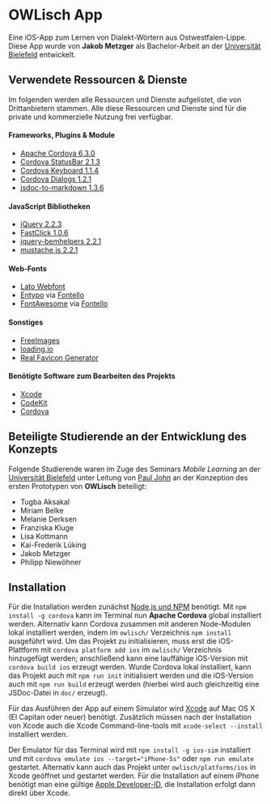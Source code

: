 # OWLisch App
Eine iOS-App zum Lernen von Dialekt-Wörtern aus Ostwestfalen-Lippe.
Diese App wurde von **Jakob Metzger** als Bachelor-Arbeit an der [Universität Bielefeld](http://www.uni-bielefeld.de) entwickelt.

## Verwendete Ressourcen & Dienste
Im folgenden werden alle Ressourcen und Dienste aufgelistet, die von Drittanbietern stammen.
Alle diese Ressourcen und Dienste sind für die private und kommerzielle Nutzung frei verfügbar.

#### Frameworks, Plugins & Module
* [Apache Cordova 6.3.0](https://cordova.apache.org)
* [Cordova StatusBar 2.1.3](https://github.com/apache/cordova-plugin-statusbar)
* [Cordova Keyboard 1.1.4](https://github.com/cjpearson/cordova-plugin-keyboard)
* [Cordova Dialogs 1.2.1](https://github.com/apache/cordova-plugin-dialogs)
* [jsdoc-to-markdown 1.3.6](https://github.com/jsdoc2md/jsdoc-to-markdown)

#### JavaScript Bibliotheken
* [jQuery 2.2.3](https://github.com/jquery/jquery)
* [FastClick 1.0.6](https://github.com/ftlabs/fastclick)
* [jquery-bemhelpers 2.2.1](https://github.com/ingdir/jquery-bemhelpers)
* [mustache.js 2.2.1](https://github.com/janl/mustache.js)

#### Web-Fonts
* [Lato Webfont](https://www.google.com/fonts/specimen/Lato)
* [Entypo](http://www.entypo.com) via [Fontello](http://fontello.com)
* [FontAwesome](http://fontawesome.io) via [Fontello](http://fontello.com)

#### Sonstiges
* [FreeImages](http://www.freeimages.com)
* [loading.io](http://loading.io)
* [Real Favicon Generator](http://realfavicongenerator.net)

#### Benötigte Software zum Bearbeiten des Projekts
* [Xcode](https://itunes.apple.com/de/app/xcode/id497799835?mt=12)
* [CodeKit](https://incident57.com/codekit/)
* [Cordova](https://cordova.apache.org)

## Beteiligte Studierende an der Entwicklung des Konzepts
Folgende Studierende waren im Zuge des Seminars _Mobile Learning_ an der [Universität Bielefeld](http://www.uni-bielefeld.de) unter Leitung von [Paul John](https://ekvv.uni-bielefeld.de/pers_publ/publ/PersonDetail.jsp?personId=3772740) an der Konzeption des ersten Prototypen von **OWLisch** beteiligt:

* Tugba Aksakal
* Miriam Belke
* Melanie Derksen
* Franziska Kluge
* Lisa Kottmann
* Kai-Frederik Lüking
* Jakob Metzger
* Philipp Niewöhner

## Installation
Für die Installation werden zunächst [Node.js und NPM](https://nodejs.org/en/) benötigt.
Mit `npm install -g cordova` kann im Terminal nun **Apache Cordova** global installiert werden. Alternativ kann Cordova zusammen mit anderen Node-Modulen lokal installiert werden, indem im `owlisch/` Verzeichnis `npm install` ausgeführt wird. Um das Projekt zu initialisieren, muss erst die iOS-Plattform mit `cordova platform add ios` im `owlisch/` Verzeichnis hinzugefügt werden; anschließend kann eine lauffähige iOS-Version mit `cordova build ios` erzeugt werden. Wurde Cordova lokal installiert, kann das Projekt auch mit `npm run init` initialisiert werden und die iOS-Version auch mit `npm run build` erzeugt werden (hierbei wird auch gleichzeitig eine JSDoc-Datei in `doc/` erzeugt).

Für das Ausführen der App auf einem Simulator wird [Xcode](https://itunes.apple.com/de/app/xcode/id497799835?mt=12) auf Mac OS X (El Capitan oder neuer) benötigt. Zusätzlich müssen nach der Installation von Xcode auch die Xcode Command-line-tools mit `xcode-select --install` installiert werden.

Der Emulator für das Terminal wird mit `npm install -g ios-sim` installiert und mit `cordova emulate ios --target="iPhone-5s"` oder `npm run emulate` gestartet. Alternativ kann auch das Projekt unter `owlisch/platforms/ios` in Xcode geöffnet und gestartet werden. Für die Installation auf einem iPhone benötigt man eine gültige [Apple Developer-ID](https://developer.apple.com/developer-id/), die Installation erfolgt dann direkt über Xcode.
